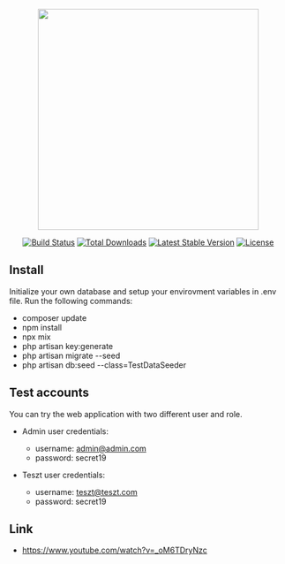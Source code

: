 <p align="center"><a href="https://laravel.com" target="_blank"><img src="https://raw.githubusercontent.com/laravel/art/master/logo-lockup/5%20SVG/2%20CMYK/1%20Full%20Color/laravel-logolockup-cmyk-red.svg" width="400"></a></p>

<p align="center">
<a href="https://travis-ci.org/laravel/framework"><img src="https://travis-ci.org/laravel/framework.svg" alt="Build Status"></a>
<a href="https://packagist.org/packages/laravel/framework"><img src="https://img.shields.io/packagist/dt/laravel/framework" alt="Total Downloads"></a>
<a href="https://packagist.org/packages/laravel/framework"><img src="https://img.shields.io/packagist/v/laravel/framework" alt="Latest Stable Version"></a>
<a href="https://packagist.org/packages/laravel/framework"><img src="https://img.shields.io/packagist/l/laravel/framework" alt="License"></a>
</p>

## Install

Initialize your own database and setup your envirovment variables in .env file. Run the following commands:

- composer update
- npm install
- npx mix
- php artisan key:generate
- php artisan migrate --seed
- php artisan db:seed --class=TestDataSeeder

## Test accounts

You can try the web application with two different user and role. 

- Admin user credentials:
    - username: admin@admin.com
    - password: secret19

- Teszt user credentials:
    - username: teszt@teszt.com
    - password: secret19

## Link

- https://www.youtube.com/watch?v=_oM6TDryNzc
